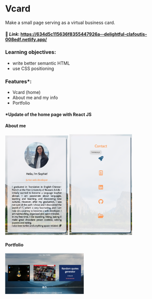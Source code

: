 # Vcard   
Make a small page serving as a virtual business card.

#### :ledger: _Link_: https://634d5c115636f8355447926a--delightful-clafoutis-008edf.netlify.app/

### Learning objectives:
- write better semantic HTML
- use CSS positioning 

### Features*:
- Vcard (home)
- About me and my info
- Portfolio
      
#### *Update of the home page with React JS

#### About me
<img src="./images/about1.png" style="width:40%;" />
<img src="./images/about2.png" style="width:40%;" />

#### Portfolio
<img src="./images/portfolio.png" style="width:50%;" /> 
